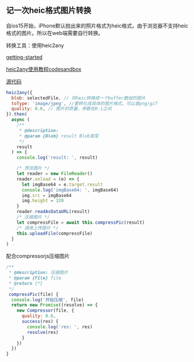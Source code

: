 ## 记一次heic格式图片转换

自ios15开始，iPhone默认拍出来的照片格式为heic格式，由于浏览器不支持heic格式的图片。所以在web端需要自行转换。

转换工具：使用heic2any

[getting-started](https://github.com/alexcorvi/heic2any/blob/master/docs/getting-started.md)

[heic2any使用教程codesandbox](https://codesandbox.io/s/heic-conversion-forked-l16cq?file=/src/index.js)

[源代码](https://github.com/alexcorvi/heic2any/blob/master/src/heic2any.ts)

```js
heic2any({
  blob: selectedFile, // 将heic转换成一个buffer数组的图片
  toType: 'image/jpeg', //要转化成具体的图片格式，可以是png/gif
  quality: 0.6, // 图片的质量，参数在0-1之间
}).then(
  async (
    /**
     * @description:
     * @param {Blob} result Blob类型
     */
    result
  ) => {
    console.log('result: ', result)

    /* 预览图片 */
    let reader = new FileReader()
    reader.onload = (e) => {
      let imgBase64 = e.target.result
      console.log('imgBase64: ', imgBase64)
      img.src = imgBase64
      img.height = 320
    }
    reader.readAsDataURL(result)
    /* 压缩图片 */
    let compressFile = await this.compressPic(result)
    /* 调用上传图片 */
    this.uploadFile(compressFile)
  }
)
```

配合compressorjs压缩图片

```js
/**
 * @description: 压缩图片
 * @param {File} file
 * @return {*}
 */
 compressPic(file) {
  console.log('开始压缩', file)
  return new Promise((resolve) => {
    new Compressor(file, {
      quality: 0.6,
      success(res) {
        console.log('res: ', res)
        resolve(res)
      }
    })
  })
}
```


